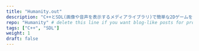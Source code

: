 ```yaml
---
title: "Humanity.out"
description: "C++とSDL(画像や音声を表示するメディアライブラリ)で簡単な2Dゲームを作ろうとした痕跡です"
repo: "Humanity" # delete this line if you want blog-like posts for projects
tags: ["C++", "SDL"]
weight: 1
draft: false
---
```

